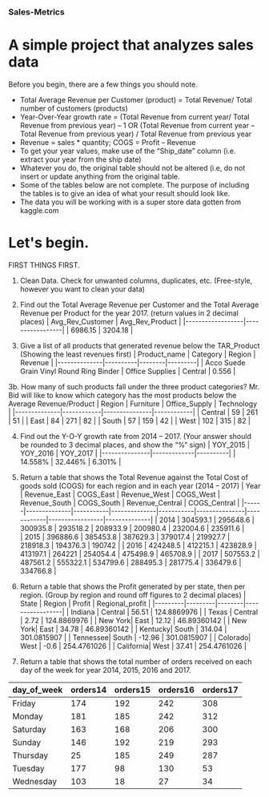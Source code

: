 ### Sales-Metrics

# A simple project that analyzes sales data 
 
Before you begin, there are a few things you should note.
- Total Average Revenue per Customer (product) = Total Revenue/ Total number of customers (products) 
- Year-Over-Year growth rate = (Total Revenue from current year/ Total Revenue from previous year) – 1
OR (Total Revenue from current year – Total Revenue from previous year) / Total Revenue from previous year
- Revenue = sales * quantity; COGS = Profit – Revenue
- To get your year values, make use of the “Ship_date” column (i.e. extract your year from the ship date)
- Whatever you do, the original table should not be altered (i.e, do not insert or update anything from the original table.
- Some of the tables below are not complete. The purpose of including the tables is to give an idea of what your result should look like.
- The data you will be working with is a super store data gotten from kaggle.com


# Let's begin.

FIRST THINGS FIRST. 
1.	Clean Data. Check for unwanted columns, duplicates, etc. (Free-style, however you want to clean your data)

2.	Find out the Total Average Revenue per Customer and the Total Average Revenue per Product for the year 2017. (return values in 2 decimal places)
  	| Avg_Rev_Customer | Avg_Rev_Product |
    |------------------|-----------------|
    | 6986.15          | 3204.18         |

3.	Give a list of all products that generated revenue below the TAR_Product (Showing the least revenues first)
    | Product_name | Category | Region | Revenue |
    |--------------|----------|--------|---------|
    | Acco Suede Grain Vinyl Round Ring Binder | Office Supplies | Central | 0.556 |

3b. How many of such products fall under the three product categories? 
Mr. Bid will like to know which category has the most products below the Average Revenue/Product
    | Region       | Furniture  | Office_Supply | Technology |
    |--------------|------------|---------------|------------|
    | Central      | 59         | 261           | 51         |
    | East         | 84         | 271           | 82         |
    | South        | 57         | 159           | 42         |
    | West         | 102        | 315           | 82         |

4.	Find out the Y-O-Y growth rate from 2014 – 2017. (Your answer should be rounded to 3 decimal places, and show the “%” sign)
    | YOY_2015      | YOY_2016    | YOY_2017 |
    |---------------|-------------|----------| 
    | 14.558%       | 32.446%     | 6.301%   |  

5.	Return a table that shows the Total Revenue against the Total Cost of goods sold (COGS) for each region and in each year (2014 – 2017)
    | Year | Revenue_East | COGS_East | Revenue_West | COGS_West | Revenue_South | COGS_South | Revenue_Central | COGS_Central |
    |------|--------------|-----------|--------------|-----------|---------------|------------|-----------------|--------------|
    | 2014 | 304593.1	    | 295648.6	| 300935.8	   | 293518.2	 | 208933.9	     | 200980.4	  | 232004.6	      | 235911.6     |          
    | 2015 | 396886.6	    | 385453.8	| 387629.3	   | 379017.4  | 219927.7	     | 218918.3	  | 194376.3	      | 190742       |
    | 2016 | 424248.5	    | 412215.1	| 423828.9	   | 413197.1	 | 264221	       | 254054.4	  | 475498.9	      | 465708.9     |
    | 2017 | 507553.2	    | 487561.2	| 555322.1	   | 534799.6	 | 288495.3	     | 281775.4	  | 336479.6	      | 334766.8     |
        
6.	Return a table that shows the Profit generated by per state, then per region. (Group by region and round off figures to 2 decimal places)
    | State	  | Region  | Profit | Regional_profit |
    |---------|---------|--------|-----------------|
    | Indiana	| Central | 56.51	 | 124.8869976     |
    | Texas 	| Central | 2.72	 | 124.8869976     |
    | New York|	East	  | 12.12	 | 46.89360142     |
    | New York|	East	  | 34.78	 | 46.89360142     |
    | Kentucky|	South	  | 314.04 | 301.0815907     |
    | Tennessee| South	| -12.96 | 301.0815907     |
    | Colorado| West	  | -0.6	 | 254.4761026     |
    | California|	West	| 37.41	 | 254.4761026     |

7.	Return a table that shows the total number of orders received on each day of the week for year 2014, 2015, 2016 and 2017.
	
   | day_of_week | orders14 |   orders15  |  orders16 | orders17   |
   |------------ |----------| ----------- |-----------| -----------|
   | Friday      |    174   |     192     |     242   |      308   |
   | Monday      |    181   |     185     |     242   |      312   |
   | Saturday    |    163   |     168     |     206   |      300   |
   | Sunday      |    146   |     192     |     219   |      293   |
   | Thursday    |    25    |     185     |     249   |      287   |
   | Tuesday     |    177   |     98      |     130   |       53   |
   | Wednesday   |    103   |     18      |     27    |       34   |

